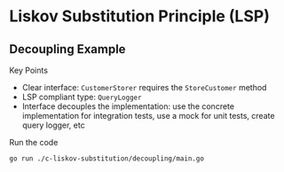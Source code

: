 # Liskov Substitution Principle (LSP)

## Decoupling Example

Key Points
- Clear interface: `CustomerStorer` requires the `StoreCustomer` method
- LSP compliant type: `QueryLogger`
- Interface decouples the implementation: use the concrete implementation for integration tests, use a mock for unit tests, create query logger, etc

Run the code 
```bash
go run ./c-liskov-substitution/decoupling/main.go
```
